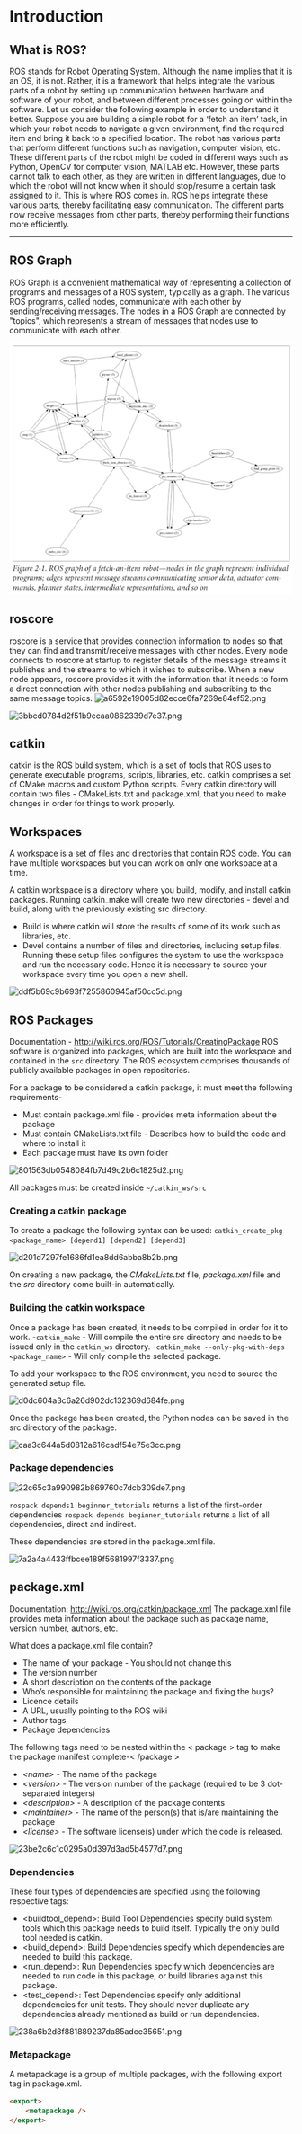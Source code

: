 # Introduction

## What is ROS?

ROS stands for Robot Operating System. Although the name implies that it is an OS, it is not. Rather, it is a framework that helps integrate the various parts of a robot by setting up communication between hardware and software of your robot, and between different processes going on within the software.
Let us consider the following example in order to understand it better. Suppose you are building a simple robot for a ‘fetch an item’ task, in which your robot needs to navigate a given environment, find the required item and bring it back to a specified location. The robot has various parts that perform different functions such as navigation, computer vision, etc. These different parts of the robot might be coded in different ways such as Python, OpenCV for computer vision, MATLAB etc. However, these parts cannot talk to each other, as they are written in different languages, due to which the robot will not know when it should stop/resume a certain task assigned to it. This is where ROS comes in. ROS helps integrate these various parts, thereby facilitating easy communication. The different parts now receive messages from other parts, thereby performing their functions more efficiently.

* * *

## ROS Graph

ROS Graph is a convenient mathematical way of representing a collection of programs and messages of a ROS system, typically as a graph. The various ROS programs, called nodes, communicate with each other by sending/receiving messages. The nodes in a ROS Graph are connected by "topics", which represents a stream of messages that nodes use to communicate with each other.

![](/Images/rosgraph.png)

## roscore

roscore is a service that provides connection information to nodes so that they can find and transmit/receive messages with other nodes. Every node connects to roscore at startup to register details of the message streams it publishes and the streams to which it wishes to subscribe. When a new node appears, roscore provides it with the information that it needs to form a direct connection with other nodes publishing and subscribing to the same message topics.
<img src=":/b6d71ebd495c4b3099c1da803dedd808" alt="a6592e19005d82ecce6fa7269e84ef52.png" width="530" height="148" class="jop-noMdConv">

![3bbcd0784d2f51b9ccaa0862339d7e37.png](:/b5ddbc2b4c1b4560ab8fac837ed0adf3)

## catkin

catkin is the ROS build system, which is a set of tools that ROS uses to generate executable programs, scripts, libraries, etc. catkin comprises a set of CMake macros and custom Python scripts. Every catkin directory will contain two files - CMakeLists.txt and package.xml, that you need to make changes in order for things to work properly.

## Workspaces

A workspace is a set of files and directories that contain ROS code. You can have multiple workspaces but you can work on only one workspace at a time.

A catkin workspace is a directory where you build, modify, and install catkin packages.
Running catkin_make will create two new directories - devel and build, along with the previously existing src directory.

- Build is where catkin will store the results of some of its work such as libraries, etc.
- Devel contains a number of files and directories, including setup files. Running these setup files configures the system to use the workspace and run the necessary code. Hence it is necessary to source your workspace every time you open a new shell.

![ddf5b69c9b693f7255860945af50cc5d.png](:/6412c4861963464a8fb1087c58886a8f)

## ROS Packages

Documentation - http://wiki.ros.org/ROS/Tutorials/CreatingPackage
ROS software is organized into packages, which are built into the workspace and contained in the `src` directory.
The ROS ecosystem comprises thousands of publicly available packages in open repositories.

For a package to be considered a catkin package, it must meet the following requirements-

- Must contain package.xml file - provides meta information about the package
- Must contain CMakeLists.txt file - Describes how to build the code and where to install it
- Each package must have its own folder

![801563db0548084fb7d49c2b6c1825d2.png](:/630d13393da24054a487f777c270897f)

All packages must be created inside `~/catkin_ws/src`

### Creating a catkin package

To create a package the following syntax can be used:
`catkin_create_pkg <package_name> [depend1] [depend2] [depend3]`

![d201d7297fe1686fd1ea8dd6abba8b2b.png](:/b3bbe61df5194678a3dda999a1870aaa)

On creating a new package, the *CMakeLists.txt* file, *package.xml* file and the *src* directory come built-in automatically.

### Building the catkin workspace

Once a package has been created, it needs to be compiled in order for it to work.
-`catkin_make` \- Will compile the entire src directory and needs to be issued only in the `catkin_ws` directory.
-`catkin_make --only-pkg-with-deps <package_name>` \- Will only compile the selected package.

To add your workspace to the ROS environment, you need to source the generated setup file.

![d0dc604a3c6a26d902dc132369d684fe.png](:/0cea911c8ddd4358b8016dda8cdf64a8)

Once the package has been created, the Python nodes can be saved in the src directory of the package.

![caa3c644a5d0812a616cadf54e75e3cc.png](:/511dd5e3721f47a3965b4590c7c04129)

### Package dependencies

![22c65c3a990982b869760c7dcb309de7.png](:/cb89cc4632464036aa7a3425413d923b)

`rospack depends1 beginner_tutorials` returns a list of the first-order dependencies
`rospack depends beginner_tutorials` returns a list of all dependencies, direct and indirect.

These dependencies are stored in the package.xml file.

![7a2a4a4433ffbcee189f5681997f3337.png](:/df86f39ec2104711bb4664e394e6de70)

## package.xml

Documentation: http://wiki.ros.org/catkin/package.xml
The package.xml file provides meta information about the package such as package name, version number, authors, etc.

What does a package.xml file contain?

- The name of your package - You should not change this
- The version number
- A short description on the contents of the package
- Who’s responsible for maintaining the package and fixing the bugs?
- Licence details
- A URL, usually pointing to the ROS wiki
- Author tags
- Package dependencies

The following tags need to be nested within the &lt; package &gt; tag to make the package manifest complete-&lt; /package &gt;

- *&lt;name&gt;* \- The name of the package
- *&lt;version&gt;* \- The version number of the package (required to be 3 dot-separated integers)
- *&lt;description&gt;* \- A description of the package contents
- *&lt;maintainer&gt;* \- The name of the person(s) that is/are maintaining the package
- *&lt;license&gt;* \- The software license(s) under which the code is released.

![23be2c6c1c0295a0d397d3ad5b4577d7.png](:/91300c1cc1394d18a8b0d5550276cef4)

### Dependencies

These four types of dependencies are specified using the following respective tags:

- &lt;buildtool_depend&gt;: Build Tool Dependencies specify build system tools which this package needs to build itself. Typically the only build tool needed is catkin.
- &lt;build_depend&gt;: Build Dependencies specify which dependencies are needed to build this package.
- &lt;run_depend&gt;: Run Dependencies specify which dependencies are needed to run code in this package, or build libraries against this package.
- &lt;test_depend&gt;: Test Dependencies specify only additional dependencies for unit tests. They should never duplicate any dependencies already mentioned as build or run dependencies.

![238a6b2d8f881889237da85adce35651.png](:/b253a9aeaead4f50a561c67e3eb48aee)

### Metapackage

A metapackage is a group of multiple packages, with the following export tag in package.xml.

```html
<export>
	<metapackage />
</export>
```
